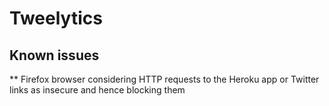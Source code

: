 # Tweelytics

## Known issues
** Firefox browser considering HTTP requests to the Heroku app or Twitter links as insecure and hence blocking them